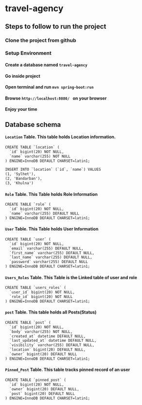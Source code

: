 # travel-agency
## Steps to follow to run the project

### Clone the project from github

### Setup Environment
#### Create a database named ```travel-agency```
#### Go inside project 
#### Open terminal and run ```mvn spring-boot:run ```
#### Browse ```http://localhost:8080/ ``` on your browser
#### Enjoy your time

## Database schema
#### ```Location``` Table. This table holds Location information.
```xml
CREATE TABLE `location` (
  `id` bigint(20) NOT NULL,
  `name` varchar(255) NOT NULL
) ENGINE=InnoDB DEFAULT CHARSET=latin1;

INSERT INTO `location` (`id`, `name`) VALUES
(1, 'Sylhet'),
(2, 'Bandarban'),
(3, 'Khulna')
```
#### ```Role``` Table. This Table holds Role Information
```xml
CREATE TABLE `role` (
  `id` bigint(20) NOT NULL,
  `name` varchar(255) DEFAULT NULL
) ENGINE=InnoDB DEFAULT CHARSET=latin1;
```
#### ```User``` Table. This Table holds User Information

```xml
CREATE TABLE `user` (
  `id` bigint(20) NOT NULL,
  `email` varchar(255) DEFAULT NULL,
  `first_name` varchar(255) DEFAULT NULL,
  `last_name` varchar(255) DEFAULT NULL,
  `password` varchar(255) DEFAULT NULL
) ENGINE=InnoDB DEFAULT CHARSET=latin1;
```

#### ```Users_Roles``` Table. This Table is the Linked table of user and role

```xml
CREATE TABLE `users_roles` (
  `user_id` bigint(20) NOT NULL,
  `role_id` bigint(20) NOT NULL
) ENGINE=InnoDB DEFAULT CHARSET=latin1;
```

#### ```post``` Table. This table holds all Posts(Status)

```xml
CREATE TABLE `post` (
  `id` bigint(20) NOT NULL,
  `body` varchar(255) NOT NULL,
  `created_at` datetime DEFAULT NULL,
  `last_updated_at` datetime DEFAULT NULL,
  `visibility` varchar(255) DEFAULT NULL,
  `location` bigint(20) DEFAULT NULL,
  `owner` bigint(20) DEFAULT NULL
) ENGINE=InnoDB DEFAULT CHARSET=latin1;
```
#### ```Pinned_Post``` Table. This table tracks pinned record of an user

```xml
CREATE TABLE `pinned_post` (
  `id` bigint(20) NOT NULL,
  `owner` bigint(20) DEFAULT NULL,
  `post` bigint(20) DEFAULT NULL
) ENGINE=InnoDB DEFAULT CHARSET=latin1;
```

